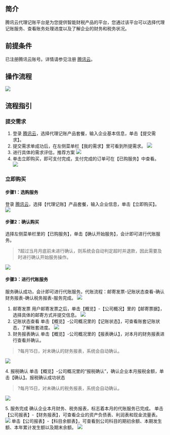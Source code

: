 ﻿## 简介

腾讯云代理记账平台是为您提供智能财税产品的平台，您通过该平台可以选择代理记账服务、查看账务处理进度以及了解企业的财务和税务状况。

## 前提条件

已注册腾讯云账号。详情请参见注册 [腾讯云](https://cloud.tencent.com/)。

## 操作流程

![](https://main.qcloudimg.com/raw/755f4ef700fe007e4af95c0cd131d0a9.png)

## 流程指引

### 提交需求

1. 登录 [腾讯云](https://cloud.tencent.com/login?s_url=https%3A%2F%2Fcloud.tencent.com%2F)，选择代理记账产品套餐，输入企业基本信息，单击【提交需求】。
2. 提交需求单成功后，在左侧菜单栏【我的需求】里可看到所提需求。
![](https://main.qcloudimg.com/raw/785f76b4bbebf4cdc47ddf06645ff836.jpg)
3. 进行具体的需求评估，推荐方案
![](https://main.qcloudimg.com/raw/eb98588e6af1fcfcb08906910cf14a0d.jpg)
4. 单击立即购买，即可支付完成，支付完成的订单可在【已购服务】中查看。
   ![](https://main.qcloudimg.com/raw/7589b654ee30e8b3eebb2c6ac0b6a126.jpg)

### 立即购买

#### 步骤1：选购服务

登录 [腾讯云](https://cloud.tencent.com/login?s_url=https%3A%2F%2Fcloud.tencent.com%2F)，选择【代理记账】产品套餐，输入企业信息，单击【立即购买】。
![](https://main.qcloudimg.com/raw/a7e44a57018e9ce0363c608cb3274f47.jpg)
<span id="test2"></span> 
#### 步骤2：确认购买

选择左侧菜单栏里的【已购服务】，单击【确认开始服务】，会计即可进行代账服务。

>?超过当月月底前未进行确认，则系统会自动判定超时并退款，因此需要及时进行确认开始服务操作。

![](https://main.qcloudimg.com/raw/ba2d57046eed067eaaf4ba9057ab73a7.jpg)


#### 步骤3：进行代账服务

服务确认成功，会计即可进行代账服务。代账流程：邮寄发票-记账状态查看-确认财务报表-确认税务报表-服务完成。
![](https://main.qcloudimg.com/raw/229052d43b039ba84514de1f36876d09.jpg)
<span id="test31"></span> 
1. 邮寄发票
用户邮寄发票之后，单击【概览】-【公司概况】里的【邮寄票据】，选择具体的邮寄方式并提交信息。
![](https://main.qcloudimg.com/raw/166ebce0f59596e565190d066b4794b9.jpg)
<span id="test32"></span> 
2. 记账状态查看
单击【概览】-公司概况里的【记账状态】，可查看账套记账状态，了解账套进度。
![](https://main.qcloudimg.com/raw/2aa23e4fe0b3d060cb768acd29c6e30b.jpg)
<span id="test33"></span> 
3. 财务报表确认
单击【概览】-公司概况里的【报表确认】，对本月的财务报表进行查看并确认。
>?每月15日，对未确认的财务报表，系统会自动确认。

![](https://main.qcloudimg.com/raw/e8d3e3f77c7ddf38fcaa2dca03109ef6.jpg)

<span id="test34"></span> 
4. 报税确认
单击【概览】-公司概况里的“报税确认”，确认企业本月报税金额，单击【确认】。报税确认成功状态
>?每月15日，对未确认的税务报表，系统会自动确认。

![](https://main.qcloudimg.com/raw/7da446c9fe0d16a2380cb3c101c18d4d.jpg)

<span id="test35"></span> 
5. 服务完成
确认企业本月财务、税务报表，标志着本月的代账服务已完成。
单击【公司报表】-【财务报表】，可查看企业的资产负债表、利润表和现金流量表。
![](https://main.qcloudimg.com/raw/668e22722594470bd9704f9fd0644bf1.jpg)
单击【公司报表】-【科目余额表】，可查看到公司科目的期初余额、本期发生额、本年累计发生额以及期末余额。
![](https://main.qcloudimg.com/raw/b07faeb9b5053f132639c781dd0ec427.jpg)
